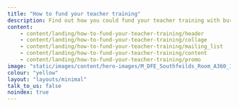 ```yaml
---
title: "How to fund your teacher training"
description: Find out how you could fund your teacher training with bursaries and scholarships available up to £30k, depending on the subject you're training to teach.
content:
    - content/landing/how-to-fund-your-teacher-training/header
    - content/landing/how-to-fund-your-teacher-training/collage
    - content/landing/how-to-fund-your-teacher-training/mailing_list
    - content/landing/how-to-fund-your-teacher-training/content
    - content/landing/how-to-fund-your-teacher-training/promo
image: "static/images/content/hero-images/M_DFE_Southfeilds_Room_A360_10445.jpg"
colour: "yellow"
layout: "layouts/minimal"
talk_to_us: false
noindex: true
---
```

